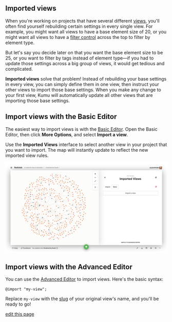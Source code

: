 ## Imported views

When you're working on projects that have several different [views](/guides/views.html), you'll often find yourself rebuilding certain settings in every single view. For example, you might want all views to have a base element size of 20, or you might want all views to have a [filter control](/guides/controls.html) across the top to filter by element type.

But let's say you decide later on that you want the base element size to be 25, or you want to filter by tags instead of element type—if you had to update those settings across a big group of views, it would get tedious and complicated.

**Imported views** solve that problem! Instead of rebuilding your base settings in every view, you can simply define them in one view, then instruct your other views to import those base settings. When you make any change to your first view, Kumu will automatically update all other views that are importing those base settings.


## Import views with the Basic Editor

The easiest way to import views is with the [Basic Editor](/overview/view-editors.html#basic-editor). Open the Basic Editor, then click **More Options**, and select **Import a view**.

Use the **Imported Views** interface to select another view in your project that you want to import. The map will instantly update to reflect the new imported view rules.

![](/images/imported-views-ui.png)


## Import views with the Advanced Editor

You can use the [Advanced Editor](/overview/view-editors.html#advanced-editor) to import views. Here's the basic syntax:

```
@import "my-view";
```

Replace `my-view` with the [slug](/guides/slugs.html) of your original view's name, and you'll be ready to go!

<span class="edit-link"><a href="https://github.com/kumu/docs/blob/master/guides/imported-views.md" target="_blank"><i class="fa fa-github"></i> edit this page</a></span>
